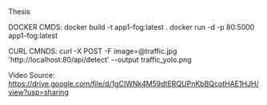 Thesis

DOCKER CMDS:
	docker build -t app1-fog:latest .
	docker run -d -p 80:5000 app1-fog:latest

CURL CMNDS:
	curl -X POST -F image=@traffic.jpg 'http://localhost:80/api/detect' --output traffic_yolo.png

Video Source: 
    https://drive.google.com/file/d/1gCIWNk4M59dtERQUPnKbBQcotHAE1HJH/view?usp=sharing